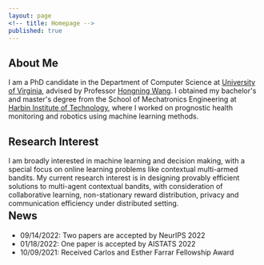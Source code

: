 ```yaml
---
layout: page
<!-- title: Homepage -->
published: true
---
```


 
## About Me
I am a PhD candidate in the Department of Computer Science at [University of Virginia](https://www.virginia.edu/), advised by Professor [Hongning Wang](http://www.cs.virginia.edu/~hw5x/). 
I obtained my bachelor's and master's degree from the School of Mechatronics Engineering at [Harbin Institute of Technology](http://en.hit.edu.cn/), where I worked on prognostic health monitoring and robotics using machine learning methods.

## Research Interest
I am broadly interested in machine learning and decision making, with a special focus on online learning problems like contextual multi-armed bandits.
My current research interest is in designing provably efficient solutions to multi-agent contextual bandits, with consideration of collaborative learning, non-stationary reward distribution, privacy and communication efficiency under distributed setting.

<!-- **\*More about me**: [Curriculum Vitae](https://cyrilli.github.io/CV.pdf) -->

<div class="masthead" style="margin-top: -25px;margin-bottom: -15;"> </div>

## News
- 09/14/2022: Two papers are accepted by NeurIPS 2022
- 01/18/2022: One paper is accepted by AISTATS 2022
- 10/09/2021: Received Carlos and Esther Farrar Fellowship Award
<!-- - 04/14/2021: One paper is accepted by SIGIR 2021
- 01/22/2021: One paper is accepted by AISTATS 2021 -->
